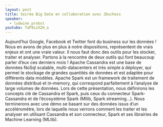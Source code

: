 ```yaml
---
layout: post
title: Soirée Big Data en collaboration avec JDuchess
speaker:
  - ludwine_probst
youtube: TaP9izX2H_o
---
```

Aujourd’hui Google, Facebook et Twitter font du business sur les données ! Nous en avons de plus en plus à notre dispositions, représentent de vrais enjeux et ont une vraie valeur. Il nous faut donc des outils pour les stocker, traiter et analyser.
Partons à la rencontre de deux outils qui font beaucoup parler d’eux ces derniers mois !
Apache Cassandra est une base de données NoSql scalable, multi-datacenters et très simple à déployer, qui permet le stockage de grandes quantités de données et est adaptée pour différents data modèles.
Apache Spark est un framework de traitement de données distribué et in-memory, qui correspond parfaitement à l’analyse de large volumes de données.
Lors de cette présentation, nous définirons les concepts clé de Cassandra et Spark, puis ceux du connecteur Spark-Cassandra et de l’écosystème Spark (Mllib, Spark streaming…).
Nous terminerons avec une démo se basant sur des données issus d’un accéléromètre, lors de laquelle nous verrons comment les traiter et les analyser en utilisant Cassandra et son connecteur, Spark et ses librairies de Machine Learning (MLlib).
